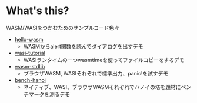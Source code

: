 # What's this?

WASM/WASIをつかむためのサンプルコード色々

- [hello-wasm](hello-wasm/README.md)
    - WASMからalert関数を読んでダイアログを出すデモ
- [wasi-tutorial](wasi-tutorial/README.md)
    - WASIランタイムの一つwasmtimeを使ってファイルコピーをするデモ
- [wasm-stdlib](wasm-stdlib/README.md)
    - ブラウザWASM, WASIそれぞれで標準出力、panic!を試すデモ
- [bench-hanoi](benchi-hanoi/README.md)
    - ネイティブ、WASI、ブラウザWASMそれぞれでハノイの塔を題材にベンチマークを測るデモ